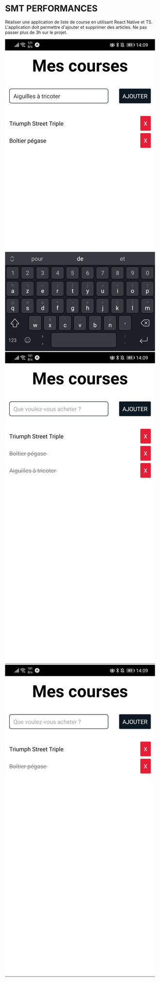 # SMT PERFORMANCES

Réaliser une application de liste de course en utilisant React Native et TS. L'application doit permettre d'ajouter et supprimer des articles. 
Ne pas passer plus de 3h sur le projet.

![](smt1.jpg)
![](smt2.jpg)
![](smt3.jpg)
